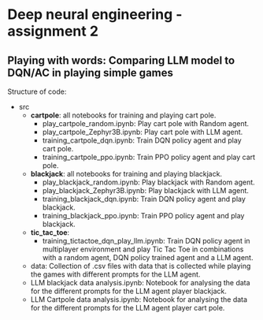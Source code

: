 # Deep neural engineering - assignment 2
## Playing with words: Comparing LLM model to DQN/AC in playing simple games

Structure of code:
* src
  * **cartpole**: all notebooks for training and playing cart pole.
    * play_cartpole_random.ipynb: Play cart pole with Random agent.
    * play_cartpole_Zephyr3B.ipynb: Play cart pole with LLM agent.
    * training_cartpole_dqn.ipynb: Train DQN policy agent and play cart pole.
    * training_cartpole_ppo.ipynb: Train PPO policy agent and play cart pole.
  * **blackjack**: all notebooks for training and playing blackjack.
    * play_blackjack_random.ipynb: Play blackjack with Random agent.
    * play_blackjack_Zephyr3B.ipynb: Play blackjack with LLM agent.
    * training_blackjack_dqn.ipynb: Train DQN policy agent and play blackjack.
    * training_blackjack_ppo.ipynb: Train PPO policy agent and play blackjack.
  * **tic_tac_toe**:
    * training_tictactoe_dqn_play_llm.ipynb: Train DQN policy agent in multiplayer environment and play Tic Tac Toe in combinations with a random agent, DQN policy trained agent and a LLM agent.
  * data: Collection of .csv files with data that is collected while playing the games with different prompts for the LLM agent.
  * LLM blackjack data analysis.ipynb: Notebook for analysing the data for the different prompts for the LLM agent player blackjack.
  * LLM Cartpole data analysis.ipynb: Notebook for analysing the data for the different prompts for the LLM agent player cart pole.